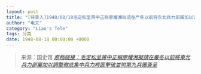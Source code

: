 ```yaml
---
layout: post
title: "[待录入]1948/08/18毛定松呈蒋中正称廖耀湘拟请在严冬以前将东北兵力部属加以调整彻底集中兵力将匪击破并附第九兵团签呈"
author: "电文"
category: "Liao's Tele"
tags: 分类
date: 1948-08-18 00:00:00 +0000
---
```

> 来源：国史馆 [*原档链接：毛定松呈蔣中正稱廖耀湘擬請在嚴冬以前將東北兵力部屬加以調整徹底集中兵力將匪擊破並附第九兵團簽呈*](https://ahonline.drnh.gov.tw/index.php?act=Display/image/5894439clv=f4J#29J)